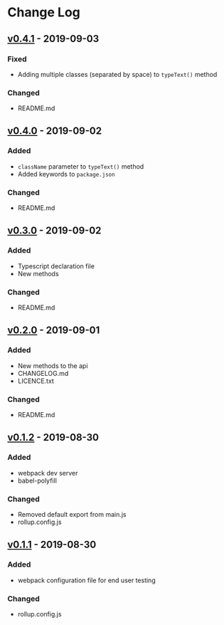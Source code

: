 # Change Log

## [v0.4.1] - 2019-09-03
### Fixed
- Adding multiple classes (separated by space) to `typeText()` method

### Changed
- README.md

## [v0.4.0] - 2019-09-02
### Added
- `className` parameter to `typeText()` method
- Added keywords to `package.json`

### Changed
- README.md

## [v0.3.0] - 2019-09-02
### Added
- Typescript declaration file
- New methods

### Changed
- README.md

## [v0.2.0] - 2019-09-01
### Added
- New methods to the api
- CHANGELOG.md
- LICENCE.txt

### Changed
- README.md

## [v0.1.2] - 2019-08-30
### Added
- webpack dev server
- babel-polyfill

### Changed
- Removed default export from main.js
- rollup.config.js

## [v0.1.1] - 2019-08-30
### Added
- webpack configuration file for end user testing

### Changed
- rollup.config.js


[v0.4.1]: https://github.com/kapantzak/text-typing/compare/v0.4.0...v0.4.1
[v0.4.0]: https://github.com/kapantzak/text-typing/compare/v0.3.0...v0.4.0
[v0.3.0]: https://github.com/kapantzak/text-typing/compare/v0.2.0...v0.3.0
[v0.2.0]: https://github.com/kapantzak/text-typing/compare/v0.1.2...v0.2.0
[v0.1.2]: https://github.com/kapantzak/text-typing/compare/v0.1.1...v0.1.2
[v0.1.1]: https://github.com/kapantzak/text-typing/compare/v0.1.0...v0.1.1